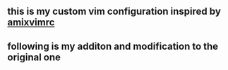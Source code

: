 ## this is my custom vim configuration inspired by [amixvimrc](https://github.com/amix/vimrc.git)

## following is my additon and modification to the original one

